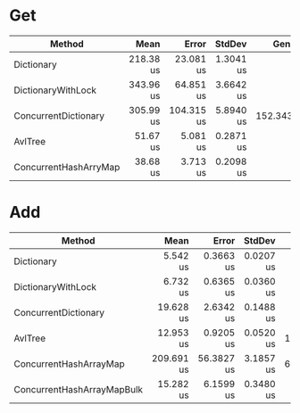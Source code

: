 # Get

|                Method |      Mean |      Error |    StdDev |    Gen 0 | Allocated |
|---------------------- |----------:|-----------:|----------:|---------:|----------:|
|            Dictionary | 218.38 us |  23.081 us | 1.3041 us |        - |       0 B |
|    DictionaryWithLock | 343.96 us |  64.851 us | 3.6642 us |        - |       0 B |
|  ConcurrentDictionary | 305.99 us | 104.315 us | 5.8940 us | 152.3438 |  640000 B |
|               AvlTree |  51.67 us |   5.081 us | 0.2871 us |        - |       0 B |
| ConcurrentHashArryMap |  38.68 us |   3.713 us | 0.2098 us |        - |       0 B |

# Add

|                     Method |       Mean |      Error |    StdDev |   Gen 0 | Allocated |
|--------------------------- |-----------:|-----------:|----------:|--------:|----------:|
|                 Dictionary |   5.542 us |  0.3663 us | 0.0207 us |  3.1891 |   13.1 KB |
|         DictionaryWithLock |   6.732 us |  0.6365 us | 0.0360 us |  3.1967 |  13.13 KB |
|       ConcurrentDictionary |  19.628 us |  2.6342 us | 0.1488 us |  6.5308 |  26.81 KB |
|                    AvlTree |  12.953 us |  0.9205 us | 0.0520 us | 11.9019 |  48.77 KB |
|     ConcurrentHashArrayMap | 209.691 us | 56.3827 us | 3.1857 us | 60.3027 | 247.22 KB |
| ConcurrentHashArrayMapBulk |  15.282 us |  6.1599 us | 0.3480 us |  4.6387 |  19.04 KB |
